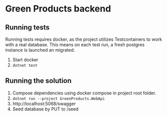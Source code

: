 # Green Products backend

## Running tests
Running tests requires docker, as the project utilizes Testcontainers to work with a real database. This means on each test run, a fresh postgres instance is launched an migrated.

1. Start docker
2. `dotnet test`

## Running the solution
1. Compose dependencies using docker compose in project root folder.
2. `dotnet run --project GreenProducts.WebApi`
3. http://localhost:5068/swagger
4. Seed database by PUT to /seed